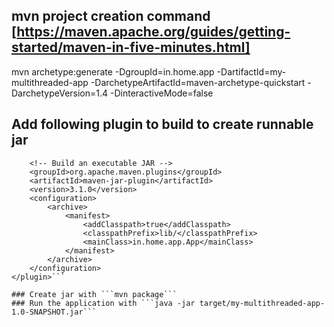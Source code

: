 ## mvn project creation command [https://maven.apache.org/guides/getting-started/maven-in-five-minutes.html]
mvn archetype:generate -DgroupId=in.home.app -DartifactId=my-multithreaded-app -DarchetypeArtifactId=maven-archetype-quickstart -DarchetypeVersion=1.4 -DinteractiveMode=false

## Add following plugin to build to create runnable jar
```<plugin>
	<!-- Build an executable JAR -->
	<groupId>org.apache.maven.plugins</groupId>
	<artifactId>maven-jar-plugin</artifactId>
	<version>3.1.0</version>
	<configuration>
		<archive>
			<manifest>
				<addClasspath>true</addClasspath>
				<classpathPrefix>lib/</classpathPrefix>
				<mainClass>in.home.app.App</mainClass>
			</manifest>
		</archive>
	</configuration>
</plugin>```

### Create jar with ```mvn package```
### Run the application with ```java -jar target/my-multithreaded-app-1.0-SNAPSHOT.jar```